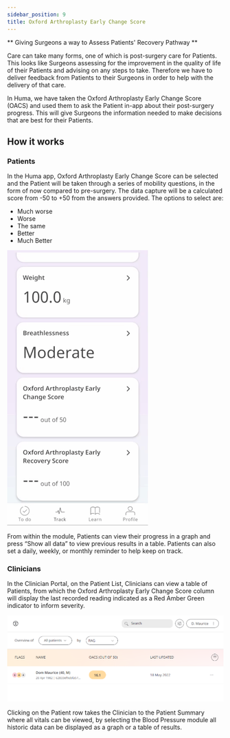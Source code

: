 ```yaml
---
sidebar_position: 9
title: Oxford Arthroplasty Early Change Score
---
```


** Giving Surgeons a way to Assess Patients' Recovery Pathway **

Care can take many forms, one of which is post-surgery care for Patients. 
This looks like Surgeons assessing for the improvement in the quality of life of their Patients and advising on any steps to take. Therefore we have to deliver feedback from Patients to their Surgeons in order to help with the delivery of that care.

In Huma, we have taken the Oxford Arthroplasty Early Change Score (OACS) and used them to ask the Patient in-app about their post-surgery progress. This will give Surgeons the information needed to make decisions that are best for their Patients. 

## How it works

### Patients

In the Huma app, Oxford Arthroplasty Early Change Score can be selected and the Patient will be taken through a series of mobility questions, in the form of now compared to pre-surgery. The data capture will be a calculated score from -50 to +50 from the answers provided. The options to select are:
- Much worse
- Worse
- The same
- Better
- Much Better

![Oxford Arthroplasty Early Change Score in the Huma App](./assets/oacs.gif)

From within the module, Patients can view their progress in a graph and press “Show all data” to view previous results in a table. Patients can also set a daily, weekly, or monthly reminder to help keep on track.

### Clinicians

In the Clinician Portal, on the Patient List, Clinicians can view a table of Patients, from which the Oxford Arthroplasty Early Change Score column will display the last recorded reading indicated as a Red Amber Green indicator to inform severity.

![Oxford Arthroplasty Early Change Score in the Clinician Portal](./assets/cp-patients-list-oacs.png)

Clicking on the Patient row takes the Clinician to the Patient Summary where all vitals can be viewed, by selecting the Blood Pressure module all historic data can be displayed as a graph or a table of results.